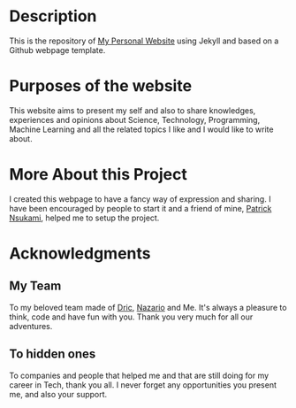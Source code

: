 # Description
This is the repository of [My Personal Website](https://eaedk.github.io)  using Jekyll and based on a Github webpage template.

# Purposes of the website
This website aims to present my self and also to share knowledges, experiences and opinions about Science, Technology, Programming, Machine Learning and all the related topics I like and I would like to write about.

# More About this Project
I created this webpage to have a fancy way of expression and sharing. I have been encouraged by people to start it and a friend of mine, [Patrick Nsukami](https://nskm.xyz/), helped me to setup the project.

# Acknowledgments
## My Team
To my beloved team made of [Dric](https://dric2018.github.io/), [Nazario](https://twitter.com/nzario9) and Me. It's always a pleasure to think, code and have fun with you. Thank you very much for all our adventures.

## To hidden ones
To companies and people that helped me and that are still doing for my career in Tech, thank you all. I never forget any opportunities you present me, and also your support.  